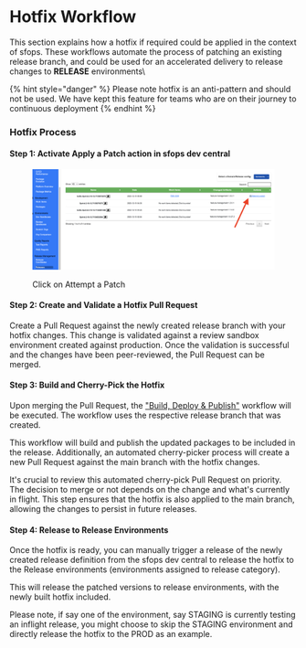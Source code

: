 # Hotfix Workflow

This section explains how a hotfix if required could be applied in the context of sfops. These workflows automate the process of patching an existing release branch, and could be used for an accelerated delivery to release changes to **RELEASE** environments\\

{% hint style="danger" %}
Please note hotfix is an anti-pattern and should not be used. We have kept this feature for teams who are on their journey to continuous deployment
{% endhint %}

### Hotfix Process

#### Step 1: Activate Apply a Patch action in sfops dev central

<figure><img src="../../.gitbook/assets/hotfix.png" alt=""><figcaption><p>Click on Attempt a Patch</p></figcaption></figure>

#### Step 2: Create and Validate a Hotfix Pull Request

Create a Pull Request against the newly created release branch with your hotfix changes. This change is validated against a review sandbox environment created against production. Once the validation is successful and the changes have been peer-reviewed, the Pull Request can be merged.

#### Step 3: Build and Cherry-Pick the Hotfix

Upon merging the Pull Request, the ["Build, Deploy & Publish"](../../project-workflows/build-deploy-and-publish.md) workflow will be executed. The workflow uses the respective release branch that was created.

This workflow will build and publish the updated packages to be included in the release. Additionally, an automated cherry-picker process will create a new Pull Request against the main branch with the hotfix changes.

It's crucial to review this automated cherry-pick Pull Request on priority. The decision to merge or not depends on the change and what's currently in flight. This step ensures that the hotfix is also applied to the main branch, allowing the changes to persist in future releases.

#### Step 4: Release to Release Environments

Once the hotfix is ready, you can manually trigger a release of the newly created release definition from the sfops dev central to release the hotfix to the Release environments  (environments assigned to release category).

This will release the patched versions to release environments, with the newly built hotfix included.

Please note, if say one of the environment, say STAGING  is currently testing an inflight release, you might choose to skip the STAGING environment and directly release the hotfix to the PROD  as an example.
